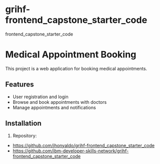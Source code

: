 # grihf-frontend_capstone_starter_code
  frontend_capstone_starter_code
# Medical Appointment Booking
This project is a web application for booking medical appointments.
## Features
- User registration and login
- Browse and book appointments with doctors
- Manage appointments and notifications
## Installation
1. Repository: 
- https://github.com/jhonyaldo/grihf-frontend_capstone_starter_code
- https://github.com/ibm-developer-skills-network/grihf-frontend_capstone_starter_code
